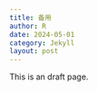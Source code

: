 ```yaml
---
title: 备用
author: R
date: 2024-05-01
category: Jekyll
layout: post
---
```


This is an draft page.
